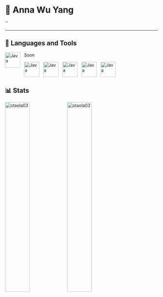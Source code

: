 # 🦊 Anna Wu Yang

**``**

---

## 🧰 Languages and Tools

<img align="left" alt="Java" width="50px" style="padding-right:10px;" src="https://cdn.jsdelivr.net/gh/devicons/devicon@latest/icons/c/c-original.svg" />

Soon

<img align="left" alt="Java" width="50px" style="padding-right:10px;" src="https://cdn.jsdelivr.net/gh/devicons/devicon@latest/icons/cplusplus/cplusplus-original.svg" />
<img align="left" alt="Java" width="50px" style="padding-right:10px; "src="https://cdn.jsdelivr.net/gh/devicons/devicon@latest/icons/python/python-original.svg" />
<img align="left" alt="Java" width="50px" style="padding-right:10px; "src="https://cdn.jsdelivr.net/gh/devicons/devicon@latest/icons/docker/docker-original-wordmark.svg" />
<img align="left" alt="Java" width="50px" style="padding-right:10px; "src="https://cdn.jsdelivr.net/gh/devicons/devicon@latest/icons/linux/linux-original.svg" />
<img align="left" alt="Java" width="50px" style="padding-right:10px; "src="https://cdn.jsdelivr.net/gh/devicons/devicon@latest/icons/git/git-original.svg" />

</br>
</br>
</br>

 <h2> 📊 Stats </h3>

<img align="left" src="https://github-readme-stats.vercel.app/api/top-langs?username=devAwizard&show_icons=true&locale=en&layout=compact&theme=dark" alt="otaola03" width="40%" />
<img align="left" src="https://github-readme-stats.vercel.app/api?username=devAwizard&show_icons=true&locale=en&theme=dark" alt="otaola03" width="40%" />
